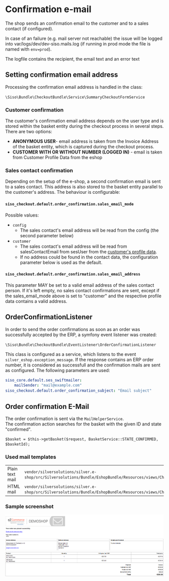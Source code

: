 # Confirmation e-mail

The shop sends an confirmation email to the customer and to a sales contact (if configured).

In case of an failure (e.g. mail server not reachable) the issue will be logged into var/logs/dev/dev-siso.mails.log  (if running in prod mode the file is named with `env=prod`). 

The logfile contains the recipient, the email text and an error text

## Setting confirmation email address

Processing the confirmation email address is handled in the class:

`\Siso\Bundle\CheckoutBundle\Service\SummaryCheckoutFormService`

### Customer confirmation

The customer's confirmation email address depends on the user type and is stored within the basket entity during the checkout process in several steps. There are two options:

- **ANONYMOUS USER**- email address is taken from the Invoice Address of the basket entity, which is captured during the checkout process.
- **CUSTOMER WITH OR WITHOUT NUMBER (LOGGED IN)** - email is taken from Customer Profile Data from the eshop

### Sales contact confirmation

Depending on the setup of the e-shop, a second confirmation email is sent to a sales contact. This address is also stored to the basket entity parallel to the customer's address. The behaviour is configurable:

#### `siso_checkout.default.order_confirmation.sales_email_mode`

Possible values:

- `config`
    - The sales contact's email address will be read from the config (the second parameter below)
- `customer`
    - The sales contact's email address will be read from salesContactEmail from sesUser from the [customer's profile data](Customer-profile-data-model_23560898.html).
    - If no address could be found in the contact data, the configuration parameter below is used as the default.

#### `siso_checkout.default.order_confirmation.sales_email_address`

This parameter MAY be set to a valid email address of the sales contact person. If it's left empty, no sales contact confirmations are sent, except if the sales_email_mode above is set to "customer" and the respective profile data contains a valid address.

## OrderConfirmationListener

In order to send the order confirmations as soon as an order was successfully accepted by the ERP, a symfony event listener was created:

`\Siso\Bundle\CheckoutBundle\EventListener\OrderConfirmationListener`

This class is configured as a service, which listens to the event `silver_eshop.exception_message`. If the response contains an ERP order number, it is considered as successfull and the confirmation mails are sent as configured. The following parameters are used:

``` yaml
siso_core.default.ses_swiftmailer:
    mailSender: "mail@example.com"
siso_checkout.default.order_confirmation_subject: "Email subject"
```

## Order confirmation E-Mail

The order confirmation is sent via the `MailHelperService`.  
The confirmation action searches for the basket with the given ID and state "confirmed".

``` 
$basket = $this->getBasket($request, BasketService::STATE_CONFIRMED, $basketId);
```

### Used mail templates

|                 |        |
| --------------- | ------ |
| Plain text mail | `vendor/silversolutions/silver.e-shop/src/Silversolutions/Bundle/EshopBundle/Resources/views/Checkout/Email/order_confirmation.txt.twig`  |
| HTML mail       | `vendor/silversolutions/silver.e-shop/src/Silversolutions/Bundle/EshopBundle/Resources/views/Checkout/Email/order_confirmation.html.twig` |

### Sample screenshot

![](../../../img/confirmation_email.png)

